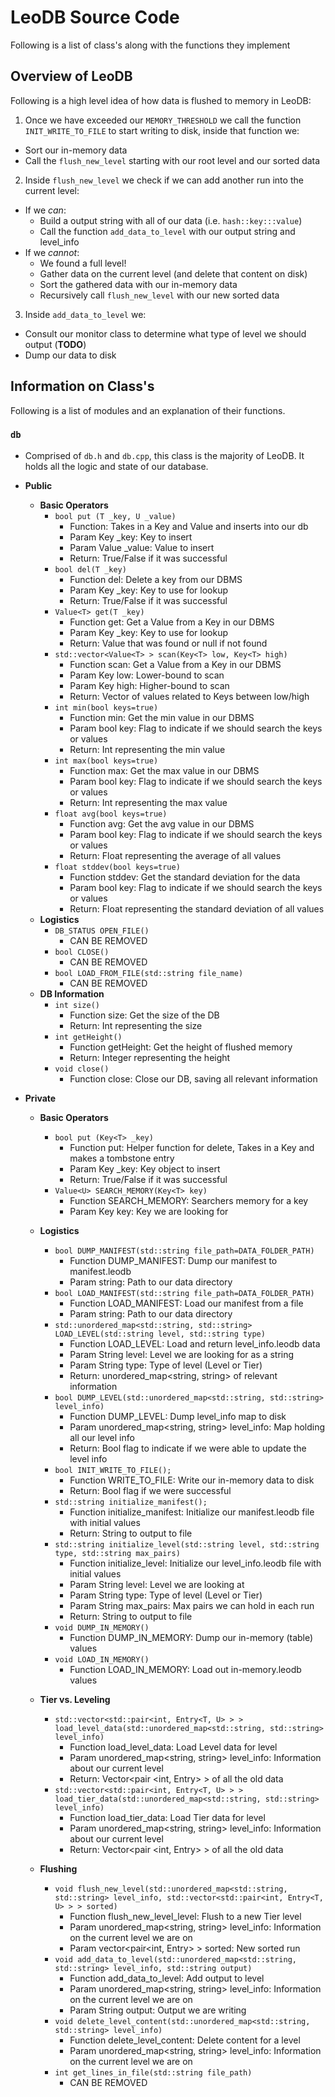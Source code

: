 # LeoDB Source Code
Following is a list of class's along with the functions they implement

## Overview of LeoDB
Following is a high level idea of how data is flushed to memory in LeoDB:

1. Once we have exceeded our `MEMORY_THRESHOLD` we call the function `INIT_WRITE_TO_FILE` to start writing to disk, inside that function we:
  * Sort our in-memory data
  * Call the `flush_new_level` starting with our root level and our sorted data
2. Inside `flush_new_level` we check if we can add another run into the current level:
  * If we *can*:
    * Build a output string with all of our data (i.e. `hash::key:::value`)
    * Call the function `add_data_to_level` with our output string and level_info
  * If we *cannot*:
    * We found a full level!
    * Gather data on the current level (and delete that content on disk)
    * Sort the gathered data with our in-memory data
    * Recursively call `flush_new_level` with our new sorted data
3. Inside `add_data_to_level` we:
  * Consult our monitor class to determine what type of level we should output (**TODO**)
  * Dump our data to disk

## Information on Class's
Following is a list of modules and an explanation of their functions.

### `db`
* Comprised of `db.h` and `db.cpp`, this class is the majority of LeoDB. It holds all the logic and state of our database.
* **Public**
  * **Basic Operators**
    * `bool put (T _key, U _value)`
      * Function: Takes in a Key and Value and inserts into our db
      * Param Key \_key: Key to insert
      * Param Value \_value: Value to insert
      * Return: True/False if it was successful
    * `bool del(T _key)`
      * Function del: Delete a key from our DBMS
      * Param Key \_key: Key to use for lookup
      * Return: True/False if it was successful
    * `Value<T> get(T _key)`
      * Function get: Get a Value from a Key in our DBMS
      * Param Key \_key: Key to use for lookup
      * Return: Value that was found or null if not found
    * `std::vector<Value<T> > scan(Key<T> low, Key<T> high)`
      * Function scan: Get a Value from a Key in our DBMS
      * Param Key low: Lower-bound to scan
      * Param Key high: Higher-bound to scan
      * Return: Vector of values related to Keys between low/high
    * `int min(bool keys=true)`
      * Function min: Get the min value in our DBMS
      * Param bool key: Flag to indicate if we should search the keys or values
      * Return: Int representing the min value
    * `int max(bool keys=true)`
      * Function max: Get the max value in our DBMS
      * Param bool key: Flag to indicate if we should search the keys or values
      * Return: Int representing the max value
    * `float avg(bool keys=true)`
      * Function avg: Get the avg value in our DBMS
      * Param bool key: Flag to indicate if we should search the keys or values
      * Return: Float representing the average of all values
    * `float stddev(bool keys=true)`
      * Function stddev: Get the standard deviation for the data
      * Param bool key: Flag to indicate if we should search the keys or values
      * Return: Float representing the standard deviation of all values
  * **Logistics**
    * `DB_STATUS OPEN_FILE()`
      * CAN BE REMOVED
    * `bool CLOSE()`
      * CAN BE REMOVED
    * `bool LOAD_FROM_FILE(std::string file_name)`
      * CAN BE REMOVED
  * **DB Information**
    * `int size()`
      * Function size: Get the size of the DB
      * Return: Int representing the size
    * `int getHeight()`
      * Function getHeight: Get the height of flushed memory
      * Return: Integer representing the height
    * `void close()`
      * Function close: Close our DB, saving all relevant information

* **Private**
  * **Basic Operators**
    * `bool put (Key<T> _key)`
      * Function put: Helper function for delete, Takes in a Key and makes a tombstone entry
      * Param Key \_key: Key object to insert
      * Return: True/False if it was successful
    * `Value<U> SEARCH_MEMORY(Key<T> key)`
      * Function SEARCH_MEMORY: Searchers memory for a key
      * Param Key key: Key we are looking for
  * **Logistics**
    * `bool DUMP_MANIFEST(std::string file_path=DATA_FOLDER_PATH)`
      * Function DUMP_MANIFEST: Dump our manifest to manifest.leodb
      * Param string: Path to our data directory
    * `bool LOAD_MANIFEST(std::string file_path=DATA_FOLDER_PATH)`
      * Function LOAD_MANIFEST: Load our manifest from a file
      * Param string: Path to our data directory
    * `std::unordered_map<std::string, std::string> LOAD_LEVEL(std::string level, std::string type)`
      * Function LOAD_LEVEL: Load and return level_info.leodb data
      * Param String level: Level we are looking for as a string
      * Param String type: Type of level (Level or Tier)
      * Return: unordered_map<string, string> of relevant information
    * `bool DUMP_LEVEL(std::unordered_map<std::string, std::string> level_info)`
      * Function DUMP_LEVEL: Dump level_info map to disk
      * Param unordered_map<string, string> level_info: Map holding all our level info
      * Return: Bool flag to indicate if we were able to update the level info
    * `bool INIT_WRITE_TO_FILE();`
      * Function WRITE_TO_FILE: Write our in-memory data to disk
      * Return: Bool flag if we were successful
    * `std::string initialize_manifest();`
      * Function initialize_manifest: Initialize our manifest.leodb file with initial values
      * Return: String to output to file
    * `std::string initialize_level(std::string level, std::string type, std::string max_pairs)`
      * Function initialize_level: Initialize our level_info.leodb file with initial values
      * Param String level: Level we are looking at
      * Param String type: Type of level (Level or Tier)
      * Param String max_pairs: Max pairs we can hold in each run
      * Return: String to output to file
    * `void DUMP_IN_MEMORY()`
      * Function DUMP_IN_MEMORY: Dump our in-memory (table) values
    * `void LOAD_IN_MEMORY()`
      * Function LOAD_IN_MEMORY: Load out in-memory.leodb values
  * **Tier vs. Leveling**
    * `std::vector<std::pair<int, Entry<T, U> > > load_level_data(std::unordered_map<std::string, std::string> level_info)`
      * Function load_level_data: Load Level data for level
      * Param unordered_map<string, string> level_info: Information about our current level
      * Return: Vector<pair <int, Entry> > of all the old data
    * `std::vector<std::pair<int, Entry<T, U> > > load_tier_data(std::unordered_map<std::string, std::string> level_info)`
      * Function load_tier_data: Load Tier data for level
      * Param unordered_map<string, string> level_info: Information about our current level
      * Return: Vector<pair <int, Entry> > of all the old data

  * **Flushing**
    * `void flush_new_level(std::unordered_map<std::string, std::string> level_info, std::vector<std::pair<int, Entry<T, U> > > sorted)`
      * Function flush_new_level_level: Flush to a new Tier level
      * Param unordered_map<string, string> level_info: Information on the current level we are on
      * Param vector<pair<int, Entry> > sorted: New sorted run
    * `void add_data_to_level(std::unordered_map<std::string, std::string> level_info, std::string output)`
      * Function add_data_to_level: Add output to level
      * Param unordered_map<string, string> level_info: Information on the current level we are on
      * Param String output: Output we are writing
    * `void delete_level_content(std::unordered_map<std::string, std::string> level_info)`
      * Function delete_level_content: Delete content for a level
      * Param unordered_map<string, string> level_info: Information on the current level we are on
    * `int get_lines_in_file(std::string file_path)`
      * CAN BE REMOVED
